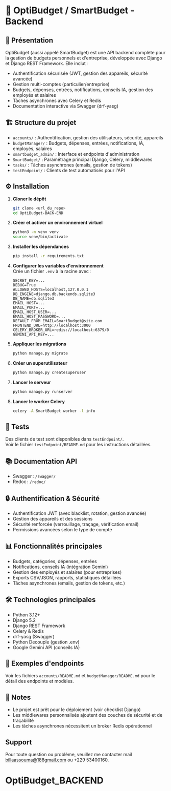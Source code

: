 # 🧮 OptiBudget / SmartBudget - Backend

## 🚀 Présentation

OptiBudget (aussi appelé SmartBudget) est une API backend complète pour la gestion de budgets personnels et d'entreprise, développée avec Django et Django REST Framework. Elle inclut :  
- Authentification sécurisée (JWT, gestion des appareils, sécurité avancée)
- Gestion multi-comptes (particulier/entreprise)
- Budgets, dépenses, entrées, notifications, conseils IA, gestion des employés et salaires
- Tâches asynchrones avec Celery et Redis
- Documentation interactive via Swagger (drf-yasg)

## 🏗️ Structure du projet

- `accounts/` : Authentification, gestion des utilisateurs, sécurité, appareils
- `budgetManager/` : Budgets, dépenses, entrées, notifications, IA, employés, salaires
- `smartbudget_admin/` : Interface et endpoints d'administration
- `SmartBudget/` : Paramétrage principal Django, Celery, middlewares
- `tasks/` : Tâches asynchrones (emails, gestion de tokens)
- `testEndpoint/` : Clients de test automatisés pour l'API

## ⚙️ Installation

1. **Cloner le dépôt**
   ```bash
   git clone <url_du_repo>
   cd OptiBudget-BACK-END
   ```

2. **Créer et activer un environnement virtuel**
   ```bash
   python3 -m venv venv
   source venv/bin/activate
   ```

3. **Installer les dépendances**
   ```bash
   pip install -r requirements.txt
   ```

4. **Configurer les variables d'environnement**  
   Crée un fichier `.env` à la racine avec :
   ```
   SECRET_KEY=...
   DEBUG=True
   ALLOWED_HOSTS=localhost,127.0.0.1
   DB_ENGINE=django.db.backends.sqlite3
   DB_NAME=db.sqlite3
   EMAIL_HOST=...
   EMAIL_PORT=...
   EMAIL_HOST_USER=...
   EMAIL_HOST_PASSWORD=...
   DEFAULT_FROM_EMAIL=SmartBudget@site.com
   FRONTEND_URL=http://localhost:3000
   CELERY_BROKER_URL=redis://localhost:6379/0
   GEMINI_API_KEY=...
   ```

5. **Appliquer les migrations**
   ```bash
   python manage.py migrate
   ```

6. **Créer un superutilisateur**
   ```bash
   python manage.py createsuperuser
   ```

7. **Lancer le serveur**
   ```bash
   python manage.py runserver
   ```

8. **Lancer le worker Celery**
   ```bash
   celery -A SmartBudget worker -l info
   ```

## 🧪 Tests

Des clients de test sont disponibles dans `testEndpoint/`.  
Voir le fichier `testEndpoint/README.md` pour les instructions détaillées.

## 📚 Documentation API

- Swagger : `/swagger/`
- Redoc : `/redoc/`

## 🔒 Authentification & Sécurité

- Authentification JWT (avec blacklist, rotation, gestion avancée)
- Gestion des appareils et des sessions
- Sécurité renforcée (verrouillage, traçage, vérification email)
- Permissions avancées selon le type de compte

## 📊 Fonctionnalités principales

- Budgets, catégories, dépenses, entrées
- Notifications, conseils IA (intégration Gemini)
- Gestion des employés et salaires (pour entreprises)
- Exports CSV/JSON, rapports, statistiques détaillées
- Tâches asynchrones (emails, gestion de tokens, etc.)

## 🛠️ Technologies principales

- Python 3.12+
- Django 5.2
- Django REST Framework
- Celery & Redis
- drf-yasg (Swagger)
- Python Decouple (gestion .env)
- Google Gemini API (conseils IA)

## 📁 Exemples d'endpoints

Voir les fichiers `accounts/README.md` et `budgetManager/README.md` pour le détail des endpoints et modèles.

## 📝 Notes

- Le projet est prêt pour le déploiement (voir checklist Django)
- Les middlewares personnalisés ajoutent des couches de sécurité et de traçabilité
- Les tâches asynchrones nécessitent un broker Redis opérationnel


## Support

Pour toute question ou problème, veuillez   me  contacter mail billaassouma@188gmail.com ou +229 53400160.
# OptiBudget_BACKEND


